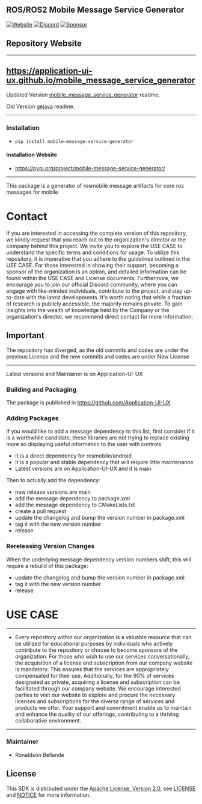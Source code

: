 ## ROS/ROS2 Mobile Message Service Generator

[![Website](https://img.shields.io/badge/Visit%20our-Website-0099cc?style=for-the-badge)](https://https://application-ui-ux.github.io)
[![Discord](https://img.shields.io/badge/Join%20our-Discord-7289DA?logo=discord&style=for-the-badge)](https://discord.gg/Yc72nd4w)
[![Sponsor](https://img.shields.io/badge/Sponsor-Application%20UI%20UX%20Research-red?style=for-the-badge&logo=github)](https://github.com/sponsors/Application-UI-UX)
## Repository Website
--------------------------------------------------------------------------------------------
https://application-ui-ux.github.io/mobile_message_service_generator
--------------------------------------------------------------------------------------------
Updated Version [mobile_message_service_generator](https://github.com/Application-UI-UX/mobile_message_service_generator) readme.

Old Version [gejava](https://github.com/rosjava/genjava) readme.

--------------------------------------------------------------------------------------------
### Installation
- `pip install mobile-message-service-generator`

#### Installation Website
- https://pypi.org/project/mobile-message-service-generator/

--------------------------------------------------------------------------------------------
This package is a generator of rosmobile message artifacts for core ros messages for mobile


# Contact
If you are interested in accessing the complete version of this repository, we kindly request that you reach out to the organization's director or the company behind this project. We invite you to explore the USE CASE to understand the specific terms and conditions for usage. To utilize this repository, it is imperative that you adhere to the guidelines outlined in the USE CASE. For those interested in showing their support, becoming a sponsor of the organization is an option, and detailed information can be found within the USE CASE and License documents. Furthermore, we encourage you to join our official Discord community, where you can engage with like-minded individuals, contribute to the project, and stay up-to-date with the latest developments. It's worth noting that while a fraction of research is publicly accessible, the majority remains private. To gain insights into the wealth of knowledge held by the Company or the organization's director, we recommend direct contact for more information.

## Important
The repository has diverged, as the old commits and codes are under the previous License and
the new commits and codes are under New License

--------------------------------------------------------------------------------------------
Latest versions and Maintainer is on Application-UI-UX

### Building and Packaging
The package is published in https://github.com/Application-UI-UX

### Adding Packages

If you would like to add a message dependency to this list, first consider if it is a worthwhile candidate, these libraries 
are not trying  to replace existing more so displaying useful information to the user with controls

* It is a direct dependency for rosmobile/android
* It is a popular and stable dependency that will require little maintenance
* Latest versions are on Application-UI-UX and it is main

Then to actually add the dependency:

* new release versions are main
* add the message dependency to package.xml
* add the message dependency to CMakeLists.txt
* create a pull request
* update the changelog and bump the version number in package.xml
* tag it with the new version number
* release

### Rereleasing Version Changes

When the underlying message dependency version numbers shift, this will
require a rebuild of this package:

* update the changelog and bump the version number in package.xml
* tag it with the new version number
* release


# USE CASE
--------------------------------------------------------------------------------------------------------
* Every repository within our organization is a valuable resource that can be utilized for educational purposes by individuals who actively contribute to the repository or choose to become sponsors of the organization. For those who wish to use our services conversationally, the acquisition of a license and subscription from our company website is mandatory. This ensures that the services are appropriately compensated for their use. Additionally, for the 90% of services designated as private, acquiring a license and subscription can be facilitated through our company website. We encourage interested parties to visit our website to explore and procure the necessary licenses and subscriptions for the diverse range of services and products we offer. Your support and commitment enable us to maintain and enhance the quality of our offerings, contributing to a thriving collaborative environment.
--------------------------------------------------------------------------------------------------------


### Maintainer
* Ronaldson Bellande


## License
This SDK is distributed under the [Apache License, Version 2.0](https://www.apache.org/licenses/LICENSE-2.0), see [LICENSE](https://github.com/Application-UI-UX/mobile_message_service_generator/blob/main/LICENSE) and [NOTICE](https://github.com/Application-UI-UX/mobile_message_service_generator/blob/main/LICENSE) for more information.
